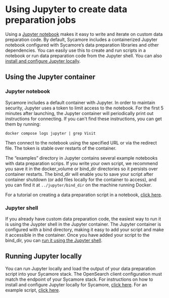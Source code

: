 # Using Jupyter to create data preparation jobs

Using a [Jupyter notebook](https://jupyter.org/) makes it easy to write and iterate on custom data preparation code. By default, Sycamore includes a containerized Jupyter notebook configured with Sycamore’s data preparation libraries and other dependencies. You can easily use this to create and run scripts in a notebook or run data preparation code from the Jupyter shell. You can also [install and configure Jupyter locally](###running-jupyter-locally).

## Using the Jupyter container

### Jupyter notebook

Sycamore includes a default container with Jupyter. In order to maintain security, Jupyter uses a token to limit access to the notebook. For the first 5 minutes after launching, the Jupyter container will periodically print out instructions for connecting. If you can't find these instructions, you can get them by running:

`docker compose logs jupyter | grep Visit`

Then connect to the notebook using the specified URL or via the redirect file. The token is stable over restarts of the container.

The “examples” directory in Jupyter contains several example notebooks with data preparation scrips. If you write your own script, we recommend you save it in the docker_volume or bind_dir directories so it persists over container restarts. The bind_dir will enable you to save your script after container shutdown (or add files locally for the container to access), and you can find it at `../jupyter/bind_dir` on the machine running Docker.

For a tutorial on creating a data preparation script in a notebook, [click here](/tutorials/sycamore-jupyter-dev-example.md).

### Jupyter shell

If you already have custom data preparation code, the easiest way to run it is using the Juypter shell in the Jupyter container. The Jupyter container is configured with a bind directory, making it easy to add your script and make it accessible in the container. Once you have added your script to the bind_dir, you can [run it using the Jupyter shell](/running_a_data_preparation_job.md#using-jupyter-container).

## Running Jupyter locally

You can run Jupyter locally and load the output of your data preparation script into your Sycamore stack. The OpenSearch client configuration must match the endpoint of your Sycamore stack. For instructions on how to install and configure Jupyter locally for Sycamore, [click here](/sycamore-jupyter-dev-example.md#in-your-local-development-environment). For an example script, [click here](https://github.com/aryn-ai/sycamore/blob/main/notebooks/sycamore_local_dev_example.ipynb).

